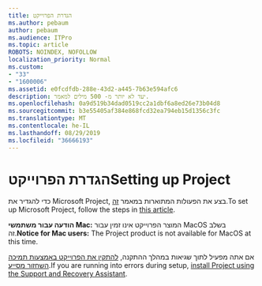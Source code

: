 ```yaml
---
title: הגדרת הפרוייקט
ms.author: pebaum
author: pebaum
ms.audience: ITPro
ms.topic: article
ROBOTS: NOINDEX, NOFOLLOW
localization_priority: Normal
ms.custom:
- "33"
- "1600006"
ms.assetid: e0fcdfdb-288e-43d2-a445-7b63e594afc6
description: יעד לא יותר מ- 500 מילים למאמר.
ms.openlocfilehash: 0a9d519b34dad0519cc2a1dbf6a8ed26e73b04d8
ms.sourcegitcommit: b3e55405af384e868fcd32ea794eb15d1356c3fc
ms.translationtype: MT
ms.contentlocale: he-IL
ms.lasthandoff: 08/29/2019
ms.locfileid: "36666193"
---
```

# <a name="setting-up-project"></a><span data-ttu-id="58700-103">הגדרת הפרוייקט</span><span class="sxs-lookup"><span data-stu-id="58700-103">Setting up Project</span></span>

 <span data-ttu-id="58700-104">כדי להגדיר את Microsoft Project, בצע את הפעולות המתוארות במאמר [זה](https://support.office.com/article/7059249b-d9fe-4d61-ab96-5c5bf435f281.aspx).</span><span class="sxs-lookup"><span data-stu-id="58700-104">To set up Microsoft Project, follow the steps in [this article](https://support.office.com/article/7059249b-d9fe-4d61-ab96-5c5bf435f281.aspx).</span></span>

<span data-ttu-id="58700-105">**הודעה עבור משתמשי Mac:** המוצר הפרוייקט אינו זמין עבור MacOS בשלב זה.</span><span class="sxs-lookup"><span data-stu-id="58700-105">**Notice for Mac users:** The Project product is not available for MacOS at this time.</span></span> 
  
<span data-ttu-id="58700-106">אם אתה מפעיל לתוך שגיאות במהלך ההתקנה, [להתקין את הפרוייקט באמצעות תמיכה השחזור מסייע](https://aka.ms/SaRA-ProjectSetupScenario).</span><span class="sxs-lookup"><span data-stu-id="58700-106">If you are running into errors during setup, [install Project using the Support and Recovery Assistant](https://aka.ms/SaRA-ProjectSetupScenario).</span></span>
